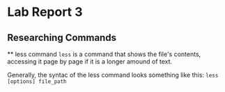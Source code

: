 # Lab Report 3 

## Researching Commands
** less command
`less` is a command that shows the file's contents, accessing it page by page if it is a longer amound of text.

Generally, the syntac of the less command looks something like this:
`less [options] file_path`

```ruby

```